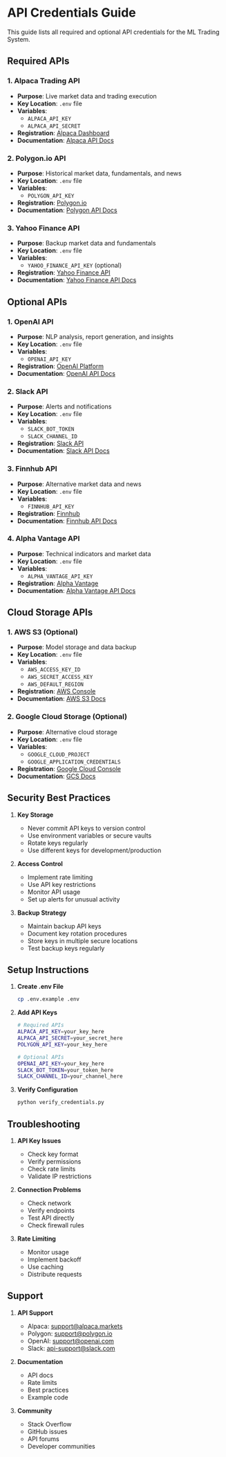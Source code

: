 # API Credentials Guide

This guide lists all required and optional API credentials for the ML Trading System.

## Required APIs

### 1. Alpaca Trading API
- **Purpose**: Live market data and trading execution
- **Key Location**: `.env` file
- **Variables**: 
  - `ALPACA_API_KEY`
  - `ALPACA_API_SECRET`
- **Registration**: [Alpaca Dashboard](https://app.alpaca.markets/signup)
- **Documentation**: [Alpaca API Docs](https://alpaca.markets/docs/api-documentation/)

### 2. Polygon.io API
- **Purpose**: Historical market data, fundamentals, and news
- **Key Location**: `.env` file
- **Variables**: 
  - `POLYGON_API_KEY`
- **Registration**: [Polygon.io](https://polygon.io/dashboard/signup)
- **Documentation**: [Polygon API Docs](https://polygon.io/docs)

### 3. Yahoo Finance API
- **Purpose**: Backup market data and fundamentals
- **Key Location**: `.env` file
- **Variables**: 
  - `YAHOO_FINANCE_API_KEY` (optional)
- **Registration**: [Yahoo Finance API](https://www.yahoo.com/developer)
- **Documentation**: [Yahoo Finance API Docs](https://developer.yahoo.com/finance/)

## Optional APIs

### 1. OpenAI API
- **Purpose**: NLP analysis, report generation, and insights
- **Key Location**: `.env` file
- **Variables**: 
  - `OPENAI_API_KEY`
- **Registration**: [OpenAI Platform](https://platform.openai.com/signup)
- **Documentation**: [OpenAI API Docs](https://platform.openai.com/docs)

### 2. Slack API
- **Purpose**: Alerts and notifications
- **Key Location**: `.env` file
- **Variables**: 
  - `SLACK_BOT_TOKEN`
  - `SLACK_CHANNEL_ID`
- **Registration**: [Slack API](https://api.slack.com/apps)
- **Documentation**: [Slack API Docs](https://api.slack.com/docs)

### 3. Finnhub API
- **Purpose**: Alternative market data and news
- **Key Location**: `.env` file
- **Variables**: 
  - `FINNHUB_API_KEY`
- **Registration**: [Finnhub](https://finnhub.io/register)
- **Documentation**: [Finnhub API Docs](https://finnhub.io/docs/api)

### 4. Alpha Vantage API
- **Purpose**: Technical indicators and market data
- **Key Location**: `.env` file
- **Variables**: 
  - `ALPHA_VANTAGE_API_KEY`
- **Registration**: [Alpha Vantage](https://www.alphavantage.co/support/#api-key)
- **Documentation**: [Alpha Vantage API Docs](https://www.alphavantage.co/documentation/)

## Cloud Storage APIs

### 1. AWS S3 (Optional)
- **Purpose**: Model storage and data backup
- **Key Location**: `.env` file
- **Variables**: 
  - `AWS_ACCESS_KEY_ID`
  - `AWS_SECRET_ACCESS_KEY`
  - `AWS_DEFAULT_REGION`
- **Registration**: [AWS Console](https://aws.amazon.com/console/)
- **Documentation**: [AWS S3 Docs](https://docs.aws.amazon.com/s3/)

### 2. Google Cloud Storage (Optional)
- **Purpose**: Alternative cloud storage
- **Key Location**: `.env` file
- **Variables**: 
  - `GOOGLE_CLOUD_PROJECT`
  - `GOOGLE_APPLICATION_CREDENTIALS`
- **Registration**: [Google Cloud Console](https://console.cloud.google.com/)
- **Documentation**: [GCS Docs](https://cloud.google.com/storage/docs)

## Security Best Practices

1. **Key Storage**
   - Never commit API keys to version control
   - Use environment variables or secure vaults
   - Rotate keys regularly
   - Use different keys for development/production

2. **Access Control**
   - Implement rate limiting
   - Use API key restrictions
   - Monitor API usage
   - Set up alerts for unusual activity

3. **Backup Strategy**
   - Maintain backup API keys
   - Document key rotation procedures
   - Store keys in multiple secure locations
   - Test backup keys regularly

## Setup Instructions

1. **Create .env File**
   ```bash
   cp .env.example .env
   ```

2. **Add API Keys**
   ```bash
   # Required APIs
   ALPACA_API_KEY=your_key_here
   ALPACA_API_SECRET=your_secret_here
   POLYGON_API_KEY=your_key_here
   
   # Optional APIs
   OPENAI_API_KEY=your_key_here
   SLACK_BOT_TOKEN=your_token_here
   SLACK_CHANNEL_ID=your_channel_here
   ```

3. **Verify Configuration**
   ```bash
   python verify_credentials.py
   ```

## Troubleshooting

1. **API Key Issues**
   - Check key format
   - Verify permissions
   - Check rate limits
   - Validate IP restrictions

2. **Connection Problems**
   - Check network
   - Verify endpoints
   - Test API directly
   - Check firewall rules

3. **Rate Limiting**
   - Monitor usage
   - Implement backoff
   - Use caching
   - Distribute requests

## Support

1. **API Support**
   - Alpaca: support@alpaca.markets
   - Polygon: support@polygon.io
   - OpenAI: support@openai.com
   - Slack: api-support@slack.com

2. **Documentation**
   - API docs
   - Rate limits
   - Best practices
   - Example code

3. **Community**
   - Stack Overflow
   - GitHub issues
   - API forums
   - Developer communities 